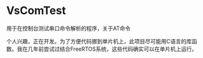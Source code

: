 # VsComTest
用于在控制台测试串口命令解析的程序，关于AT命令

个人兴趣，正在开发。为了方便代码挪到单片机上，此项目尽可能用C语言的库函数。我在几年前尝试过结合FreeRTOS系统，这些代码确实可以在单片机上运行。
